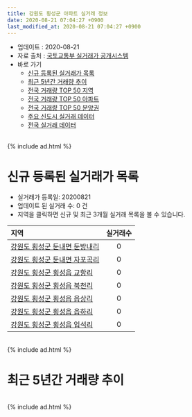 ```yaml
---
title: 강원도 횡성군 아파트 실거래 정보
date: 2020-08-21 07:04:27 +0900
last_modified_at: 2020-08-21 07:04:27 +0900
---
```


* 업데이트 : 2020-08-21
* 자료 출처 : [국토교통부 실거래가 공개시스템](http://rt.molit.go.kr)
* 바로 가기
    * [신규 등록된 실거래가 목록](#신규-등록된-실거래가-목록)
    * [최근 5년간 거래량 추이](#최근-5년간-거래량-추이)
    * [전국 거래량 TOP 50 지역](https://inasie.github.io/apt-trade-info/최근-3개월-전국에서-가장-거래가-많이-발생한-지역)
    * [전국 거래량 TOP 50 아파트](https://inasie.github.io/apt-trade-info/최근-3개월-전국에서-가장-거래가-많이-발생한-아파트)
    * [전국 거래량 TOP 50 분양권](https://inasie.github.io/apt-trade-info/최근-3개월-전국에서-가장-거래가-많이-발생한-분양권)
    * [주요 신도시 실거래 데이터](https://inasie.github.io/apt-trade-info/주요-신도시)
    * [전국 실거래 데이터](https://inasie.github.io/apt-trade-info/전국)

<br>
{% include ad.html %}
<br>

# 신규 등록된 실거래가 목록
* 실거래가 등록일: 20200821
* 업데이트 된 실거래 수: 0 건
* 지역을 클릭하면 신규 및 최근 3개월 실거래 목록을 볼 수 있습니다.


|지역|실거래수|
|:---|:---:|
|[강원도 횡성군 둔내면 둔방내리](https://inasie.github.io/apt-trade-info/강원도-횡성군-둔내면-둔방내리)|0|
|[강원도 횡성군 둔내면 자포곡리](https://inasie.github.io/apt-trade-info/강원도-횡성군-둔내면-자포곡리)|0|
|[강원도 횡성군 횡성읍 교항리](https://inasie.github.io/apt-trade-info/강원도-횡성군-횡성읍-교항리)|0|
|[강원도 횡성군 횡성읍 북천리](https://inasie.github.io/apt-trade-info/강원도-횡성군-횡성읍-북천리)|0|
|[강원도 횡성군 횡성읍 읍상리](https://inasie.github.io/apt-trade-info/강원도-횡성군-횡성읍-읍상리)|0|
|[강원도 횡성군 횡성읍 읍하리](https://inasie.github.io/apt-trade-info/강원도-횡성군-횡성읍-읍하리)|0|
|[강원도 횡성군 횡성읍 입석리](https://inasie.github.io/apt-trade-info/강원도-횡성군-횡성읍-입석리)|0|


<br>
{% include ad.html %}
<br>

# 최근 5년간 거래량 추이


<div style="width:100%;">
    <canvas id="deal_progress" height="200"></canvas>
</div>

<script>
new Chart(document.getElementById("deal_progress"), {
    type: 'line',
    data: {
        labels: ['201508','201509','201510','201511','201512','201601','201602','201603','201604','201605','201606','201607','201608','201609','201610','201611','201612','201701','201702','201703','201704','201705','201706','201707','201708','201709','201710','201711','201712','201801','201802','201803','201804','201805','201806','201807','201808','201809','201810','201811','201812','201901','201902','201903','201904','201905','201906','201907','201908','201909','201910','201911','201912','202001','202002','202003','202004','202005','202006','202007','202008'],
        datasets: [{
            label: '매매',
            pointRadius: 1,
            data: [19, 21, 14, 10, 10, 14, 11, 21, 17, 14, 19, 14, 12, 16, 18, 14, 9, 14, 9, 17, 15, 11, 20, 13, 19, 18, 20, 18, 9, 15, 19, 21, 22, 22, 84, 24, 24, 18, 23, 10, 15, 6, 21, 22, 19, 30, 10, 13, 13, 10, 47, 15, 17, 11, 17, 16, 17, 20, 21, 27, 4],
            borderColor: "rgba(255, 201, 14, 1)",
            backgroundColor: "rgba(255, 201, 14, 0.5)",
            fill: false,
            lineTension: 0
        },{
            label: '전월세',
            pointRadius: 1,
            data: [7, 7, 5, 25, 5, 11, 10, 7, 8, 57, 8, 5, 4, 9, 5, 5, 9, 3, 7, 9, 6, 5, 24, 7, 14, 14, 34, 20, 57, 22, 7, 10, 16, 11, 16, 25, 20, 15, 69, 16, 8, 15, 10, 14, 9, 4, 10, 10, 15, 8, 75, 99, 9, 8, 19, 9, 12, 13, 6, 11, 2],
            borderColor: "rgba(0, 141, 185, 1)",
            backgroundColor: "rgba(0, 141, 185, 0.5)",
            fill: false,
            lineTension: 0
        }
        ]
    },
    options: {
        responsive: true,
        title: {
            display: false
        },
        tooltips: {
            mode: 'index',
            intersect: false
        },
        hover: {
            mode: 'nearest',
            intersect: true
        },
        scales: {
            xAxes: [{
                display: true,
                scaleLabel: {
                    display: true,
                    labelString: '년/월'
                }
            }],
            yAxes: [{
                display: true,
                ticks: {
                    suggestedMin: 0,
                },
                scaleLabel: {
                    display: true,
                    labelString: '실거래 수'
                }
            }]
        }
    }
});

</script>


<br>
{% include ad.html %}
<br>

